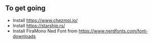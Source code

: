 ## To get going

- Install https://www.chezmoi.io/
- Install https://starship.rs/
- Install FiraMono Ned Font from https://www.nerdfonts.com/font-downloads
